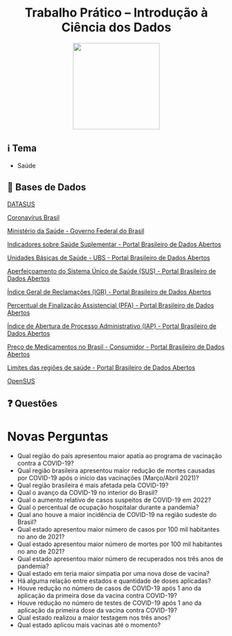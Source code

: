 <h1 align="center">Trabalho Prático – Introdução à Ciência dos Dados</h1>

<p align="center">
<img src="https://user-images.githubusercontent.com/45442173/169538049-93888a91-35fc-4569-a626-255d5c0beaa9.svg" height="200em" /> 
</p>

## :information_source: Tema
- Saúde

## :file_folder: Bases de Dados

[DATASUS](https://datasus.saude.gov.br/)

[Coronavírus Brasil](https://covid.saude.gov.br/)

[Ministério da Saúde - Governo Federal do Brasil](https://www.gov.br/saude/pt-br)

[Indicadores sobre Saúde Suplementar - Portal Brasileiro de Dados Abertos](https://dados.gov.br/dataset/saude-suplementar)

[Unidades Básicas de Saúde - UBS - Portal Brasileiro de Dados Abertos](https://dados.gov.br/dataset/unidades-basicas-de-saude-ubs)

[Aperfeiçoamento do Sistema Único de Saúde (SUS) - Portal Brasileiro de Dados Abertos](https://dados.gov.br/dataset/mpog_aperfeicoamento_sus)

[Índice Geral de Reclamações (IGR) - Portal Brasileiro de Dados Abertos](https://dados.gov.br/dataset/indice-de-reclamacoes)

[Percentual de Finalização Assistencial (PFA) - Portal Brasileiro de Dados Abertos](https://dados.gov.br/dataset/percentual-de-finalizacao-assistencial-pfa)

[Índice de Abertura de Processo Administrativo (IAP) - Portal Brasileiro de Dados Abertos](https://dados.gov.br/dataset/indice-de-abertura-de-processo-administrativo-iap)

[Preço de Medicamentos no Brasil - Consumidor - Portal Brasileiro de Dados Abertos](https://dados.gov.br/dataset/preco-de-medicamentos-no-brasil-consumidor)

[Limites das regiões de saúde - Portal Brasileiro de Dados Abertos](https://dados.gov.br/dataset/limites_regiao_saude)

[OpenSUS](https://opendatasus.saude.gov.br/dataset)

## :question: Questões 
# Novas Perguntas

- Qual região do país apresentou maior apatia ao programa de vacinação contra a COVID-19? 
- Qual região brasileira apresentou maior redução de mortes causadas por COVID-19 após o início das vacinações (Março/Abril 2021)? 
- Qual região brasileira é mais afetada pela COVID-19? 
- Qual o avanço da COVID-19 no interior do Brasil? 
- Qual o aumento relativo de casos suspeitos de COVID-19 em 2022?
- Qual o percentual de ocupação hospitalar durante a pandemia? 
- Qual ano houve a maior incidência de COVID-19 na região sudeste do Brasil? 
- Qual estado apresentou maior número de casos por 100 mil habitantes no ano de 2021? 
- Qual estado apresentou maior número de mortes por 100 mil habitantes no ano de 2021? 
- Qual estado apresentou maior número de recuperados nos três anos de pandemia? 
- Qual estado em teria maior simpatia por uma nova dose de vacina? 
- Há alguma relação entre estados e quantidade de doses aplicadas?
- Houve redução no número de casos de COVID-19 após 1 ano da aplicação da primeira dose da vacina contra COVID-19?  
- Houve redução no número de testes de COVID-19 após 1 ano da aplicação da primeira dose da vacina contra COVID-19?   
- Qual estado realizou a maior testagem nos três anos? 
- Qual estado aplicou mais vacinas até o momento? 
